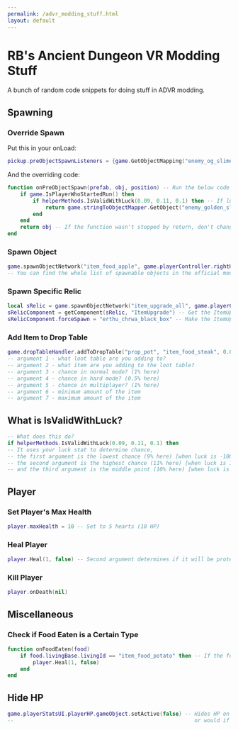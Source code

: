 ```yaml
---
permalink: /advr_modding_stuff.html
layout: default
---
```


# RB's Ancient Dungeon VR Modding Stuff
A bunch of random code snippets for doing stuff in ADVR modding.

## Spawning
### Override Spawn
Put this in your onLoad:
```lua
pickup.preObjectSpawnListeners = {game.GetObjectMapping("enemy_og_slime"), game.GetObjectMapping("enemy_id_slime"), game.GetObjectMapping("enemy_fg_slime_phase"), game.GetObjectMapping("enemy_lm_slime_bone")} -- Say which items to run code before they spawn
```
And the overriding code:
```lua
function onPreObjectSpawn(prefab, obj, position) -- Run the below code when the enemies spawn
	if game.IsPlayerWhoStartedRun() then
		if helperMethods.IsValidWithLuck(0.09, 0.11, 0.1) then -- If lucky, run below code
			return game.stringToObjectMapper.GetObject("enemy_golden_slime") -- Tell game to change enemy to a golden slime
		end
	end
	return obj -- If the function wasn't stopped by return, don't change the enemy
end
```

### Spawn Object
```lua
game.spawnObjectNetwork("item_food_apple", game.playerController.rightHand.transform.position) -- Spawns an apple on your right hand
-- You can find the whole list of spawnable objects in the official modding docs
```

### Spawn Specific Relic
```lua
local sRelic = game.spawnObjectNetwork("item_upgrade_all", game.playerController.rightHand.transform.position) -- Spawn the relic on your right hand
sRelicComponent = getComponent(sRelic, "ItemUpgrade") -- Get the ItemUpgrade component of the relic
sRelicComponent.forceSpawn = "erthu_chrwa_black_box" -- Make the ItemUpgrade force spawn Black Box
```

### Add Item to Drop Table
```lua
game.dropTableHandler.addToDropTable("prop_pot", "item_food_steak", 0.01, 0.005, 0.01, 1, 2) -- Adds Steak to the pot loot table
-- argument 1 - what loot table are you adding to?
-- argument 2 - what item are you adding to the loot table?
-- argument 3 - chance in normal mode? (1% here)
-- argument 4 - chance in hard mode? (0.5% here)
-- argument 5 - chance in multiplayer? (1% here)
-- argument 6 - minimum amount of the item
-- argument 7 - maximum amount of the item
```

## What is IsValidWithLuck?
```lua
-- What does this do?
if helperMethods.IsValidWithLuck(0.09, 0.11, 0.1) then
-- It uses your luck stat to determine chance,
-- the first argument is the lowest chance (9% here) [when luck is -100]
-- the second argument is the highest chance (11% here) [when luck is 100]
-- and the third argument is the middle point (10% here) [when luck is 0]
```

## Player
### Set Player's Max Health
```lua
player.maxHealth = 10 -- Set to 5 hearts (10 HP)
```

### Heal Player
```lua
player.Heal(1, false) -- Second argument determines if it will be protection or not (1 HP is 0.5 hearts)
```

### Kill Player
```lua
player.onDeath(nil)
```

## Miscellaneous

### Check if Food Eaten is a Certain Type
```lua
function onFoodEaten(food)
	if food.livingBase.livingId == "item_food_potato" then -- If the food is a potato, heal the player
		player.Heal(1, false)
	end
end
```

## Hide HP
```lua
game.playerStatsUI.playerHP.gameObject.setActive(false) -- Hides HP on hand
--                                                         or would if Mr. Eric Thullen made his game functional
```